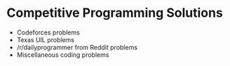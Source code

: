 # Competitive Programming Solutions

- Codeforces problems
- Texas UIL problems
- /r/dailyprogrammer from Reddit problems
- Miscellaneous coding problems

